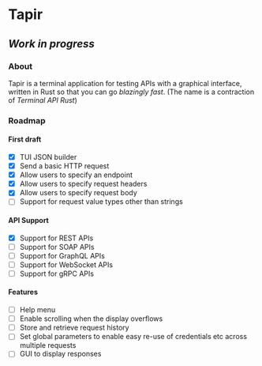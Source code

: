 # Tapir
## *Work in progress*

### About

Tapir is a terminal application for testing APIs with a graphical interface, written in Rust so that you can go *blazingly fast*.
(The name is a contraction of *Terminal API Rust*)

### Roadmap

#### First draft

- [x] TUI JSON builder
- [x] Send a basic HTTP request
- [x] Allow users to specify an endpoint
- [x] Allow users to specify request headers
- [x] Allow users to specify request body
- [ ] Support for request value types other than strings

#### API Support

- [x] Support for REST APIs
- [ ] Support for SOAP APIs
- [ ] Support for GraphQL APIs
- [ ] Support for WebSocket APIs
- [ ] Support for gRPC APIs

#### Features

- [ ] Help menu
- [ ] Enable scrolling when the display overflows
- [ ] Store and retrieve request history
- [ ] Set global parameters to enable easy re-use of credentials etc across multiple requests
- [ ] GUI to display responses
